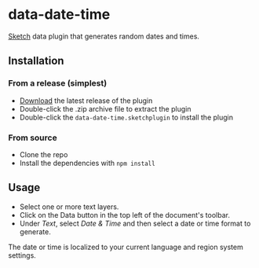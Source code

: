 # data-date-time

[Sketch](https://sketchapp.com) data plugin that generates random dates and
times.

## Installation

### From a release (simplest)

- [Download](https://github.com/skpm/data-date-time/releases/latest) the latest
release of the plugin
- Double-click the .zip archive file to extract the plugin
- Double-click the `data-date-time.sketchplugin` to install the plugin

### From source

- Clone the repo
- Install the dependencies with `npm install`

## Usage

- Select one or more text layers.
- Click on the Data button in the top left of the document's toolbar.
- Under _Text_, select _Date & Time_ and then select a date or time format to
  generate.

The date or time is localized to your current language and region system
settings.
